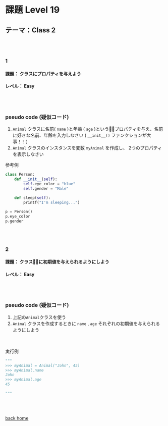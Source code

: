# 課題  Level 19
## テーマ：Class 2

<br></br>
### 1
#### 課題： クラスにプロパティを与えよう
#### レベル： Easy 
<br></br>
### pseudo code (疑似コード)
1. `Animal` クラスに名前( `name` )と年齢 ( `age` )というプロパティを与え、名前に好きな名前、年齢を入力しなさい ( `__init__()` ファンクションが大事！！)
2. `Animal` クラスのインスタンスを変数 `myAnimal` を作成し、 2つのプロパティを表示しなさい

参考例
```python
class Person:
    def __init__(self):
        self.eye_color = "blue"
        self.gender = "Male"
    
    def sleep(self):
        printf("I'm sleeping...")

p = Person()
p.eye_color
p.gender
```
<br></br>
### 2
#### 課題： クラスに初期値を与えられるようにしよう
#### レベル： Easy 
<br></br>
### pseudo code (疑似コード)
1. 上記の`Animal`クラスを使う
2. `Animal` クラスを作成するときに `name` , `age` それぞれの初期値を与えられるようにしよう

<br></br>
実行例
```python
"""
>>> myAnimal = Animal("John", 45)
>>> myAnimal.name
John
>>> myAnimal.age
45

"""
```



<br></br>


[back home](https://github.com/Seigakuin/todays_task)